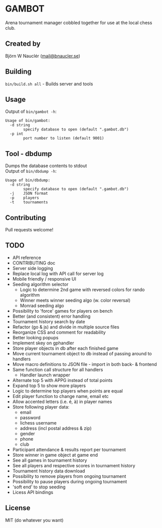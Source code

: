 
# GAMBOT
Arena tournament manager cobbled together for use at the local chess club.

## Created by
Björn W Nauclér (mail@bnaucler.se)

## Building
`bin/build.sh all` - Builds server and tools

## Usage
Output of `bin/gambot -h`:  
```
Usage of bin/gambot:
  -d string
    	specify database to open (default ".gambot.db")
  -p int
    	port number to listen (default 9001)
```

## Tool - dbdump
Dumps the database contents to stdout  
Output of `bin/dbdump -h`:  
```
Usage of bin/dbdump:
  -d string
    	specify database to open (default ".gambot.db")
  -j	JSON format
  -p	players
  -t	tournaments
```

## Contributing
Pull requests welcome!

## TODO
* API reference
* CONTRIBUTING doc
* Server side logging
* Replace local log with API call for server log
* Mobile friendly / responsive UI
* Seeding algorithm selector
    - Logic to determine 2nd game with reversed colors for rando algorithm
    - Winner meets winner seeding algo (w. color reversal)
    - Monrad seeding algo
* Possibility to 'force' games for players on bench
* Better (and consistent) error handling
* Tournament history search by date
* Refactor (go & js) and divide in multiple source files
* Reorganize CSS and comment for readability
* Better looking popups
* Implement skey on gphandler
* Store player objects in db after each finished game
* Move current tournament object to db instead of passing around to handlers
* Move macro definitions to JSON file - import in both back- & frontend
* Same function call structure for all handlers
    - Handler launch wrapper
* Alternate top 5 with APPG instead of total points
* Expand top 5 to show more players
* Logic to determine top players when points are equal
* Edit player function to change name, email etc
* Allow accented letters (i.e. é, à) in player names
* Store following player data:
    - email
    - password
    - lichess username
    - address (incl postal address & zip)
    - gender
    - phone
    - club
* Participant attendance & results report per tournament
* Store winner in game object at game end
* See all games in tournament history
* See all players and respective scores in tournament history
* Tournament history data download
* Possibility to remove players from ongoing tournament
* Possibility to pause players during ongoing tournament
* 'soft end' to stop seeding
* Licess API bindings

## License
MIT (do whatever you want)
